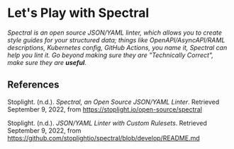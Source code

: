 # Let's Play with Spectral

_Spectral is an open source JSON/YAML linter, which allows you to create style guides for your structured data; things like OpenAPI/AsyncAPI/RAML descriptions, Kubernetes config, GitHub Actions, you name it, Spectral can help you lint it. Go beyond making sure they are "Technically Correct", make sure they are **useful**._

## References

Stoplight. (n.d.). _Spectral, an Open Source JSON/YAML Linter_. Retrieved September 9, 2022, from <https://stoplight.io/open-source/spectral>

Stoplight. (n.d.). _JSON/YAML Linter with Custom Rulesets_. Retrieved September 9, 2022, from <https://github.com/stoplightio/spectral/blob/develop/README.md>
